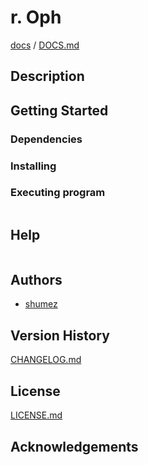 <!--
Filename: 	README.md
Project: 	/Users/shume/Developer/mnemosyne/docs/Fornix/r_Oph
Author: 	shumez <https://github.com/shumez>
Created: 	2018-06-15 20:44:6
Modified: 	2019-01-26 11:22:41
-----
Copyright (c) 2019 shumez
-->

# r. Oph


[docs] / [DOCS.md]


## Description


## Getting Started



### Dependencies



### Installing



### Executing program

```
```

## Help

```
```

## Authors

* [shumez]

## Version History

[CHANGELOG.md]

## License

[LICENSE.md]


## Acknowledgements


<!-- ------------------------------- -->
[shumez]: shumez
[DOCS.md]: docs/DOCS.md
[docs]: docs/
[CHANGELOG.md]: CHANGELOG.md
[LICENSE.md]: LICENSE.md
